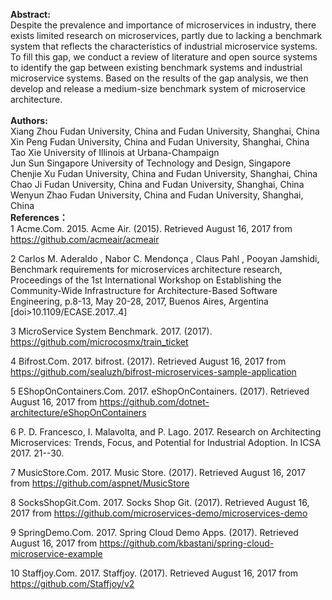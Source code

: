 **Abstract:**  
Despite the prevalence and importance of microservices in industry, there exists limited research on microservices, partly due to lacking a benchmark system that reflects the characteristics of industrial microservice systems. To fill this gap, we conduct a review of literature and open source systems to identify the gap between existing benchmark systems and industrial microservice systems. Based on the results of the gap analysis, we then develop and release a medium-size benchmark system of microservice architecture.
</br>
</br>
**Authors:**  
Xiang Zhou	Fudan University, China and Fudan University, Shanghai, China  
Xin Peng	Fudan University, China and Fudan University, Shanghai, China  
Tao Xie	University of Illinois at Urbana-Champaign  
Jun Sun	Singapore University of Technology and Design, Singapore  
Chenjie Xu	Fudan University, China and Fudan University, Shanghai, China  
Chao Ji	Fudan University, China and Fudan University, Shanghai, China  
Wenyun Zhao	Fudan University, China and Fudan University, Shanghai, China
</br>
**References：**  
1
Acme.Com. 2015. Acme Air. (2015). Retrieved August 16, 2017 from https://github.com/acmeair/acmeair
 	
2
Carlos M. Aderaldo , Nabor C. Mendonça , Claus Pahl , Pooyan Jamshidi, Benchmark requirements for microservices architecture research, Proceedings of the 1st International Workshop on Establishing the Community-Wide Infrastructure for Architecture-Based Software Engineering, p.8-13, May 20-28, 2017, Buenos Aires, Argentina  [doi>10.1109/ECASE.2017..4]
 	
3
MicroService System Benchmark. 2017. (2017). https://github.com/microcosmx/train_ticket
 	
4
Bifrost.Com. 2017. bifrost. (2017). Retrieved August 16, 2017 from https://github.com/sealuzh/bifrost-microservices-sample-application
 	
5
EShopOnContainers.Com. 2017. eShopOnContainers. (2017). Retrieved August 16, 2017 from https://github.com/dotnet-architecture/eShopOnContainers
 	
6
P. D. Francesco, I. Malavolta, and P. Lago. 2017. Research on Architecting Microservices: Trends, Focus, and Potential for Industrial Adoption. In ICSA 2017. 21--30.
 	
7
MusicStore.Com. 2017. Music Store. (2017). Retrieved August 16, 2017 from https://github.com/aspnet/MusicStore
 	
8
SocksShopGit.Com. 2017. Socks Shop Git. (2017). Retrieved August 16, 2017 from https://github.com/microservices-demo/microservices-demo
 	
9
SpringDemo.Com. 2017. Spring Cloud Demo Apps. (2017). Retrieved August 16, 2017 from https://github.com/kbastani/spring-cloud-microservice-example
 	
10
Staffjoy.Com. 2017. Staffjoy. (2017). Retrieved August 16, 2017 from https://github.com/Staffjoy/v2
